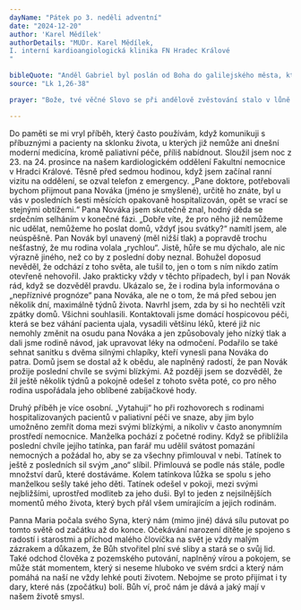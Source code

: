 ```yaml
---
dayName: "Pátek po 3. neděli adventní"
date: "2024-12-20"
author: 'Karel Mědílek'
authorDetails: "MUDr. Karel Mědílek,
I. interní kardioangiologická klinika FN Hradec Králové
"

bibleQuote: "Anděl Gabriel byl poslán od Boha do galilejského města, které se jmenuje Nazaret, k panně zasnoubené s mužem jménem Josef z Davidova rodu a ta panna se jmenovala Maria. Anděl k ní vešel a řekl: „Buď zdráva, milostiplná! Pán s tebou!“ Když to slyšela, ulekla se a uvažovala, co má ten pozdrav znamenat. Anděl jí řekl: „Neboj se, Maria, neboť jsi nalezla milost u Boha. Počneš a porodíš syna a dáš mu jméno Ježíš. Bude veliký a bude nazván Synem Nejvyššího. Pán Bůh mu dá trůn jeho předka Davida, bude kralovat nad Jakubovým rodem navěky a jeho království nebude mít konce.“ Maria řekla andělovi: „Jak se to stane? Vždyť muže nepoznávám.“ Anděl jí odpověděl: „Duch Svatý sestoupí na tebe a moc Nejvyššího tě zastíní. Proto také dítě bude nazváno svaté, Syn Boží. I tvoje příbuzná Alžběta počala ve svém stáří syna a je už v šestém měsíci, ačkoli byla považována za neplodnou. Vždyť u Boha není nic nemožného.“ Maria řekla: „Jsem služebnice Páně: ať se mi stane podle tvého slova.“ A anděl od ní odešel."
source: "Lk 1,26-38"

prayer: "Bože, tvé věčné Slovo se při andělově zvěstování stalo v lůně neposkvrněné Panny člověkem, a ona ho s pokorou přijala, stala se jeho příbytkem a byla naplněna světlem Ducha Svatého; pomáhej nám, abychom i my pokorně přijímali a plnili tvou vůli. Prosíme o to skrze tvého Syna, Ježíše Krista, našeho Pána, neboť on s tebou žije a kraluje v jednotě Ducha Svatého po všechny věky věků. Amen."

---
```


Do paměti se mi vryl příběh, který často používám, když komunikuji s příbuznými a pacienty na sklonku života, u kterých již nemůže ani dnešní moderní medicína, kromě paliativní péče, příliš nabídnout. Sloužil jsem noc z 23. na 24. prosince na našem kardiologickém oddělení Fakultní nemocnice v Hradci Králové. Těsně před sedmou hodinou, když jsem začínal ranní vizitu na oddělení, se ozval telefon z emergency. „Pane doktore, potřebovali bychom přijmout pana Nováka (jméno je smyšlené), určitě ho znáte, byl u vás v posledních šesti měsících opakovaně hospitalizován, opět se vrací se stejnými obtížemi.“ Pana Nováka jsem skutečně znal, hodný děda se srdečním selháním v konečné fázi. „Dobře víte, že pro něho již nemůžeme nic udělat, nemůžeme ho poslat domů, vždyť jsou svátky?“ namítl jsem, ale neúspěšně. Pan Novák byl unavený (měl nižší tlak) a popravdě trochu nešťastný, že mu rodina volala „rychlou“. Jistě, hůře se mu dýchalo, ale nic výrazně jiného, než co by z poslední doby neznal. Bohužel doposud nevěděl, že odchází z toho světa, ale tušil to, jen o tom s ním nikdo zatím otevřeně nehovořil. Jako prakticky vždy v těchto případech, byl i pan Novák rád, když se dozvěděl pravdu. Ukázalo se, že i rodina byla informována o „nepříznivé prognóze“ pana Nováka, ale ne o tom, že má před sebou jen několik dní, maximálně týdnů života. Navrhl jsem, zda by si ho nechtěli vzít zpátky domů. Všichni souhlasili. Kontaktovali jsme domácí hospicovou péči, která se bez váhání pacienta ujala, vysadili většinu léků, které již nic nemohly změnit na osudu pana Nováka a jen způsobovaly jeho nízký tlak a dali jsme rodině návod, jak upravovat léky na odmočení. Podařilo se také sehnat sanitku s dvěma silnými chlapíky, kteří vynesli pana Nováka do patra. Domů jsem se dostal až k obědu, ale naplněný radostí, že pan Novák prožije poslední chvíle se svými blízkými. Až později jsem se dozvěděl, že žil ještě několik týdnů a pokojně odešel z tohoto světa poté, co pro něho rodina uspořádala jeho oblíbené zabíjačkové hody.

Druhý příběh je více osobní. „Vytahuji“ ho při rozhovorech s rodinami hospitalizovaných pacientů v paliativní péči ve snaze, aby jim bylo umožněno zemřít doma mezi svými blízkými, a nikoliv v často anonymním prostředí nemocnice. Manželka pochází z početné rodiny. Když se přiblížila poslední chvíle jejího tatínka, pan farář mu udělil svátost pomazání nemocných a požádal ho, aby se za všechny přimlouval v nebi. Tatínek to ještě z posledních sil svým „ano“ slíbil. Přimlouvá se podle nás stále, podle množství darů, které dostáváme. Kolem tatínkova lůžka se spolu s jeho manželkou sešly také jeho děti. Tatínek odešel v pokoji, mezi svými nejbližšími, uprostřed modliteb za jeho duši. Byl to jeden z nejsilnějších momentů mého života, který bych přál všem umírajícím a jejich rodinám.
 
Panna Maria počala svého Syna, který nám (mimo jiné) dává sílu putovat po tomto světě od začátku až do konce. Očekávání narození dítěte je spojeno s radostí i starostmi a příchod malého človíčka na svět je vždy malým zázrakem a důkazem, že Bůh stvořitel plní své sliby a stará se o svůj lid. Také odchod člověka z pozemského putování, naplněný vírou a pokojem, se může stát momentem, který si neseme hluboko ve svém srdci a který nám pomáhá na naší ne vždy lehké pouti životem. Nebojme se proto přijímat i ty dary, které nás (zpočátku) bolí. Bůh ví, proč nám je dává a jaký mají v našem životě smysl.
